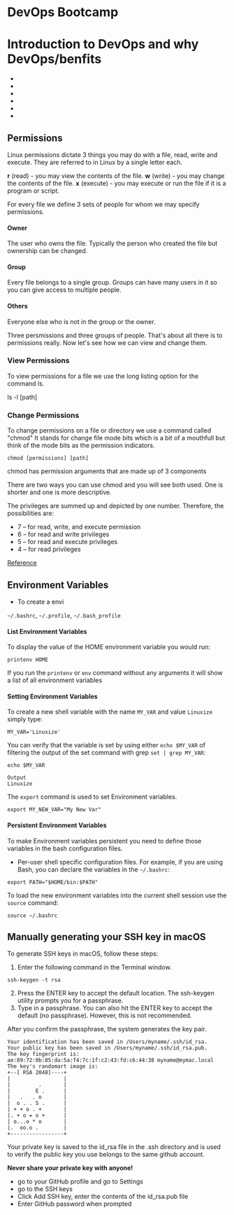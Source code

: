 # DevOps Bootcamp

# Introduction to DevOps and why DevOps/benfits
-
-
-
-
-
-

## Permissions

Linux permissions dictate 3 things you may do with a file, read, write and execute. They are referred to in Linux by a single letter each.

__r__ (read) - you may view the contents of the file.
__w__ (write) - you may change the contents of the file.
__x__ (execute) - you may execute or run the file if it is a program or script.


For every file we define 3 sets of people for whom we may specify permissions.

#### Owner

The user who owns the file. Typically the person who created the file but ownership can be changed.

#### Group

Every file belongs to a single group. Groups can have many users in it so you can give access to multiple people.

#### Others

Everyone else who is not in the group or the owner.

Three persmissions and three groups of people. That's about all there is to permissions really. Now let's see how we can view and change them.

### View Permissions

To view permissions for a file we use the long listing option for the command ls.

ls -l [path]

### Change Permissions

To change permissions on a file or directory we use a command called "chmod" It stands for change file mode bits which is a bit of a mouthfull but think of the mode bits as the permission indicators.

```
chmod [permissions] [path]
```

chmod has permission arguments that are made up of 3 components

There are two ways you can use chmod and you will see both used. One is shorter and one is more descriptive.

The privileges are summed up and depicted by one number. Therefore, the possibilities are:

- 7 – for read, write, and execute permission
- 6 – for read and write privileges
- 5 – for read and execute privileges
- 4 – for read privileges

[Reference](https://phoenixnap.com/kb/linux-file-permissions)

## Environment Variables
- To create a envi

`~/.bashrc`, `~/.profile`, `~/.bash_profile`

#### List Environment Variables
To display the value of the HOME environment variable you would run:
```
printenv HOME
```
If you run the `printenv` or `env` command without any arguments it will show a list of all environment variables

#### Setting Environment Variables
To create a new shell variable with the name `MY_VAR` and value `Linuxize` simply type:
```
MY_VAR='Linuxize'
```
You can verify that the variable is set by using either `echo $MY_VAR` of filtering the output of the set command with grep `set | grep MY_VAR`:
```
echo $MY_VAR
```
```
Output
Linuxize
```
The `export` command is used to set Environment variables.
```
export MY_NEW_VAR="My New Var"
```

#### Persistent Environment Variables
To make Environment variables persistent you need to define those variables in the bash configuration files.
- Per-user shell specific configuration files. For example, if you are using Bash, you can declare the variables in the `~/.bashrc`:
```
export PATH="$HOME/bin:$PATH"
```
To load the new environment variables into the current shell session use the `source` command:
```
source ~/.bashrc
```

## Manually generating your SSH key in macOS
To generate SSH keys in macOS, follow these steps:

1. Enter the following command in the Terminal window.
 ```
 ssh-keygen -t rsa
 ```
2. Press the ENTER key to accept the default location. The ssh-keygen utility prompts you for a passphrase. 
3. Type in a passphrase. You can also hit the ENTER key to accept the default (no passphrase). However, this is not recommended.

After you confirm the passphrase, the system generates the key pair.
```
Your identification has been saved in /Users/myname/.ssh/id_rsa.
Your public key has been saved in /Users/myname/.ssh/id_rsa.pub.
The key fingerprint is:
ae:89:72:0b:85:da:5a:f4:7c:1f:c2:43:fd:c6:44:38 myname@mymac.local
The key's randomart image is:
+--[ RSA 2048]----+
|                 |
|         .       |
|        E .      |
|   .   . o       |
|  o . . S .      |
| + + o . +       |
|. + o = o +      |
| o...o * o       |
|.  oo.o .        |
+-----------------+
```
Your private key is saved to the id_rsa file in the .ssh directory and is used to verify the public key you use belongs to the same github account.

**Never share your private key with anyone!**

- go to your GitHub profile and go to Settings
- go to the SSH keys
- Click Add SSH key, enter the contents of the id_rsa.pub file
- Enter GitHub password when prompted


